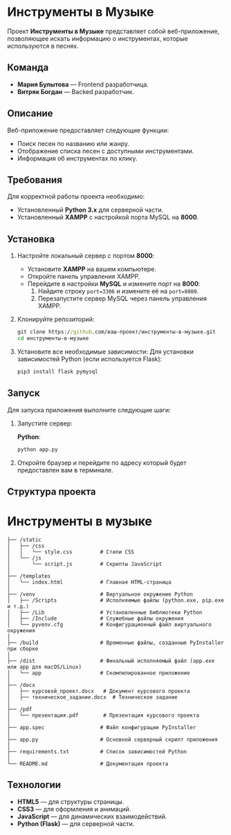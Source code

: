 # Инструменты в Музыке

Проект **Инструменты в Музыке** представляет собой веб-приложение, позволяющее искать информацию о инструментах, которые используются в песнях.

## Команда

- **Мария Булытова** — Frontend разработчица.
- **Витряк Богдан** — Backed разработчик.

## Описание

Веб-приложение предоставляет следующие функции:
- Поиск песен по названию или жанру.
- Отображение списка песен с доступными инструментами.
- Информация об инструментах по клику.

## Требования

Для корректной работы проекта необходимо:
- Установленный **Python 3.x** для серверной части.
- Установленный **XAMPP** с настройкой порта MySQL на **8000**.

## Установка

1. Настройте локальный сервер с портом **8000**:
   - Установите **XAMPP** на вашем компьютере.
   - Откройте панель управления XAMPP.
   - Перейдите в настройки **MySQL** и измените порт на **8000**:
     1. Найдите строку `port=3306` и измените её на `port=8000`.
     2. Перезапустите сервер MySQL через панель управления XAMPP.

2. Клонируйте репозиторий:
    ```cmd
    git clone https://github.com/ваш-проект/инструменты-в-музыке.git
    cd инструменты-в-музыке
    ```

3. Установите все необходимые зависимости:
    Для установки зависимостей Python (если используется Flask):
    ```cmd
    pip3 install flask pymysql
    ```
## Запуск

Для запуска приложения выполните следующие шаги:

1. Запустите сервер:

    **Python**:
    ```cmd
    python app.py
    ```

2. Откройте браузер и перейдите по адресу который будет предоставлен вам в терминале.

## Структура проекта

# Инструменты в музыке

```
├── /static
│   ├── /css
│   │   └── style.css         # Стили CSS
│   └── /js
│       └── script.js         # Скрипты JavaScript
│
├── /templates
│   └── index.html            # Главная HTML-страница
│
├── /venv                     # Виртуальное окружение Python
│   ├── /Scripts              # Исполняемые файлы (python.exe, pip.exe и т.д.)
│   ├── /Lib                  # Установленные библиотеки Python
│   ├── /Include              # Служебные файлы окружения
│   └── pyvenv.cfg            # Конфигурационный файл виртуального окружения
│
├── /build                    # Временные файлы, созданные PyInstaller при сборке
│
├── /dist                     # Финальный исполняемый файл (app.exe или app для macOS/Linux)
│   └── app                   # Скомпилированное приложение
│
├── /docx
│   ├── курсовой_проект.docx   # Документ курсового проекта
│   ├── техническое_задание.docx  # Техническое задание
│
├── /pdf
│   └── презентация.pdf        # Презентация курсового проекта
│
├── app.spec                  # Файл конфигурации PyInstaller
│
├── app.py                    # Основной серверный скрипт приложения
│
├── requirements.txt          # Список зависимостей Python
│
└── README.md                 # Документация проекта
```
## Технологии

- **HTML5** — для структуры страницы.
- **CSS3** — для оформления и анимаций.
- **JavaScript** — для динамических взаимодействий.
- **Python (Flask)** — для серверной части.